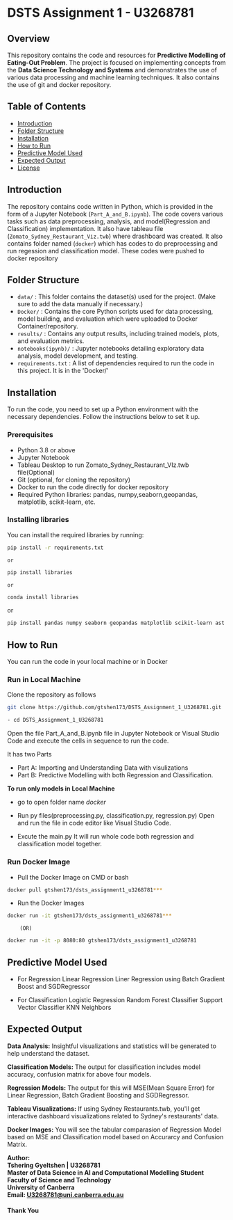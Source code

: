 # DSTS Assignment 1 - U3268781





## Overview

This repository contains the code and resources for **Predictive Modelling of Eating-Out Problem**. The project is focused on implementing concepts from the **Data Science Technology and Systems** and demonstrates the use of various data processing and machine learning techniques. It also contains the use of git and docker repository.  


## Table of Contents
- [Introduction](#introduction)
- [Folder Structure](#folder_structure)
- [Installation](#installation)
- [How to Run](#how-to-run)
- [Predictive Model Used](#predictive-model-used)
- [Expected Output](#expected-output)
- [License](#license)



## Introduction
The repository contains code written in Python, which is provided in the form of a Jupyter Notebook (`Part_A_and_B.ipynb`). The code covers various tasks such as data preprocessing, analysis, and model(Regression and Classification) implementation. 
It also have tableau file (`Zomato_Sydney_Restaurant_Viz.twb`) where drashboard was created. It also contains folder named (`docker`) which has codes to do preprocessing and run regession and classification model. These codes were pushed to docker repository

## Folder Structure

- `data/` : This folder contains the dataset(s) used for the project. (Make sure to add the data manually if necessary.)
- `Docker/` : Contains the core Python scripts used for data processing, model building, and evaluation which were uploaded to Docker Container/repository.
- `results/` : Contains any output results, including trained models, plots, and evaluation metrics.
- `notebooks(ipynb)/` : Jupyter notebooks detailing exploratory data analysis, model development, and testing.
- `requirements.txt` : A list of dependencies required to run the code in this project. It is in the 'Docker/'

## Installation
To run the code, you need to set up a Python environment with the necessary dependencies. Follow the instructions below to set it up.

### Prerequisites
- Python 3.8 or above
- Jupyter Notebook
- Tableau Desktop to run Zomato_Sydney_Restaurant_VIz.twb file(Optional)
- Git (optional, for cloning the repository)
- Docker to run the code directly for docker repository
- Required Python libraries: pandas, numpy,seaborn,geopandas, matplotlib, scikit-learn, etc.

### Installing libraries
You can install the required libraries by running:

```bash
pip install -r requirements.txt
```
    or 
```bash
pip install libraries 
```
    or 
```bash
conda install libraries
```
or 

```bash
pip install pandas numpy seaborn geopandas matplotlib scikit-learn ast
```


## How to Run

You can run the code in your local machine or in Docker

### Run in Local Machine

Clone the repository as follows 
```bash
git clone https://github.com/gtshen173/DSTS_Assignment_1_U3268781.git
```

```bash
- cd DSTS_Assignment_1_U3268781
```

Open the file Part_A_and_B.ipynb file in Jupyter Notebook or Visual Studio Code and execute the cells in sequence to run the code.

It has two Parts 
- Part A: Importing and Understanding Data with visulizations 
- Part B: Predictive Modelling with both Regression and Classification.

**To run only models in Local Machine**
- go to open folder name *docker*
- Run py files(preprocessing.py, classification.py, regression.py)
    Open and run the file in code editor like Visual Studio Code. 

- Excute the main.py 
    It will run whole code both regression and classification model together. 

### Run Docker Image

- Pull the Docker Image on CMD or bash 

```bash
docker pull gtshen173/dsts_assignment1_u3268781***
```

- Run the Docker Images

```bash
docker run -it gtshen173/dsts_assignment1_u3268781***
```
        (OR)

```bash
docker run -it -p 8080:80 gtshen173/dsts_assignment1_u3268781
```

## Predictive Model Used

- For Regression
    Linear Regression 
    Liner Regression using Batch Gradient Boost and
    SGDRegressor

- For Classification
    Logistic Regression 
    Random Forest Classifier
    Support Vector Classifier
    KNN Neighbors


## Expected Output 

**Data Analysis:** Insightful visualizations and statistics will be generated to help understand the dataset.

**Classification Models:** The output for classification includes model accuracy, confusion matrix for above four models. 

**Regression Models:** The output for this will MSE(Mean Square Error) for Linear Regression, Batch Gradient Boosting and SGDRegressor. 

**Tableau Visualizations:** If using Sydney Restaurants.twb, you'll get interactive dashboard visualizations related to Sydney's restaurants' data.

**Docker Images:** You will see the tabular comparasion of Regression Model based on MSE and Classification model based on Accurarcy and Confusion Matrix. 

**Author:** <br>
**Tshering Gyeltshen | U3268781** <br> 
**Master of Data Science in AI and Computational Modelling Student**<br>
**Faculty of Science and Technology**<br>
**University of Canberra**<br>
**Email: U3268781@uni.canberra.edu.au**<br>

####                Thank You